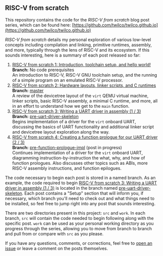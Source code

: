 ## RISC-V from scratch

This repository contains the code for the *RISC-V from scratch* blog post series, which can be found here: [https://github.com/twilco/twilco.github.io](https://github.com/twilco/twilco.github.io)

*RISC-V from scratch* details my personal exploration of various low-level concepts including compilation and linking, primitive runtimes, assembly, and more, typically through the lens of RISC-V and its ecosystem.  If this sounds interesting, here is a summary of each post released so far:

1. [RISC-V from scratch 1: Introduction, toolchain setup, and hello world!](https://twilco.github.io/riscv-from-scratch/2019/03/10/riscv-from-scratch-1.html)<br/>
**Branch:** No code prerequisites<br/>
An introduction to RISC-V, RISC-V GNU toolchain setup, and the running of a simple program on an emulated RISC-V processor.
2. [RISC-V from scratch 2: Hardware layouts, linker scripts, and C runtimes](https://twilco.github.io/riscv-from-scratch/2019/04/27/riscv-from-scratch-2.html)<br/>
**Branch:** [master](https://github.com/twilco/riscv-from-scratch/tree/master) <br/>
A review of the devicetree layout of the `virt` QEMU virtual machine, linker scripts, basic RISC-V assembly, a minimal C runtime, and more, all in an effort to understand how we get to the `main` function.
3. [RISC-V from scratch 3: Writing a UART driver in assembly (1 / 3)](https://twilco.github.io/riscv-from-scratch/2019/07/08/riscv-from-scratch-3.html)<br/>
**Branch:** [pre-uart-driver-skeleton](https://github.com/twilco/riscv-from-scratch/tree/pre-uart-driver-skeleton)<br/>
Begins implementation of a driver for the `virt` onboard UART, discussing the basics of UART functionality and additional linker script and devicetree layout exploration along the way.
4. [RISC-V from scratch 4: Creating a function prologue for our UART driver (2 / 3)](https://twilco.github.io/riscv-from-scratch/2019/07/29/riscv-from-scratch-4.html)<br/>
**Branch:** [pre-function-prologue-impl](https://github.com/twilco/riscv-from-scratch/tree/pre-function-prologue-impl) (post in progress)<br/>
Continues implementation of a driver for the `virt` onboard UART, diagramming instruction-by-instruction the what, why, and how of function prologues.  Also discusses other topics such as ABIs, more RISC-V assembly instructions, and function epilogues.

The code necessary to begin each post is stored in a named branch.  As an example, the code required to begin [RISC-V from scratch 3: Writing a UART driver in assembly (1 / 3)](https://twilco.github.io/riscv-from-scratch/2019/07/08/riscv-from-scratch-3.html) is located in the branch named [pre-uart-driver-skeleton](https://github.com/twilco/riscv-from-scratch/tree/pre-uart-driver-skeleton).  Each post contains a "Setup" section that will inform you, if necessary, which branch you'll need to check out and what things need to be installed, so feel free to jump right into any post that sounds interesting.

There are two directories present in this project: `src` and `work`.  In each branch, `src` will contain the code needed to begin following along with the specific post.  `work` can be used as your personal working directory as you progress through the series, allowing you to move from branch to branch and pull from or compare with `src` as you please.

If you have any questions, comments, or corrections, feel free to [open an issue](https://github.com/twilco/twilco.github.io/issues) or leave a comment on the posts themselves.

